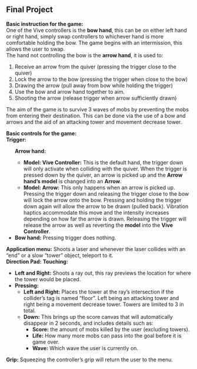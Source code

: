 ## Final Project

<b>Basic instruction for the game:</b><br>
One of the Vive controllers is the <b>bow hand</b>, this can be on either left hand or right hand, simply swap controllers to whichever hand is more comfortable holding the bow. The game begins with an intermission, this allows the user to swap.<br>
The hand not controlling the bow is the <b>arrow hand</b>, it is used to:
<ol>
<li>Receive an arrow from the quiver (pressing the trigger close to the quiver)
<li>Lock the arrow to the bow (pressing the trigger when close to the bow)
<li>Drawing the arrow (pull away from bow while holding the trigger)
<li>Use the bow and arrow hand together to aim.
<li>Shooting the arrow (release trigger when arrow sufficiently drawn)
</ol>
The aim of the game is to survive 3 waves of mobs by preventing the mobs from entering their destination. This can be done via the use of a bow and arrows and the aid of an attacking tower and movement decrease tower.<br>

<b>Basic controls for the game:</b><br>
<b>Trigger:</b> <ul>
<b>Arrow hand:</b> <ul>
<li><b>Model: Vive Controller:</b> This is the default hand, the trigger down will only activate when colliding with the quiver. When the trigger is pressed down by the quiver, an arrow is picked up and the <b>Arrow hand’s model</b> is changed into an <b>Arrow</b>.
<li><b>Model: Arrow:</b> This only happens when an arrow is picked up. Pressing the trigger down and releasing the trigger close to the bow will lock the arrow onto the bow. Pressing and holding the trigger down again will allow the arrow to be drawn (pulled back). Vibration haptics accommodate this move and the intensity increases depending on how far the arrow is drawn. Releasing the trigger will release the arrow as well as reverting the <b>model</b> into the <b>Vive Controller</b>.
</ul>
<li><b>Bow hand:</b> Pressing trigger does nothing.
</ul>
<b>Application menu:</b> Shoots a laser and whenever the laser collides with an “end” or a slow “tower” object, teleport to it.<br>
<b>Direction Pad:</b>
<b>Touching:</b> <ul>
<li><b>Left and Right:</b> Shoots a ray out, this ray previews the location for where the tower would be placed.
<li><b>Pressing:</b> <ul>
<li><b>Left and Right:</b> Places the tower at the ray’s intersection if the collider’s tag is named “floor”. Left being an attacking tower and right being a movement decrease tower. Towers are limited to 3 in total.
<li><b>Down:</b> This brings up the score canvas that will automatically disappear in 2 seconds, and includes details such as:<ul>
<li><b>Score:</b> the amount of mobs killed by the user (excluding towers).<br>
<li><b>Life:</b> How many more mobs can pass into the goal before it is game over.<br>
<li><b>Wave:</b> Which wave the user is currently on.<br>
</ul></ul></ul>
<b>Grip:</b> Squeezing the controller’s grip will return the user to the menu.<br>